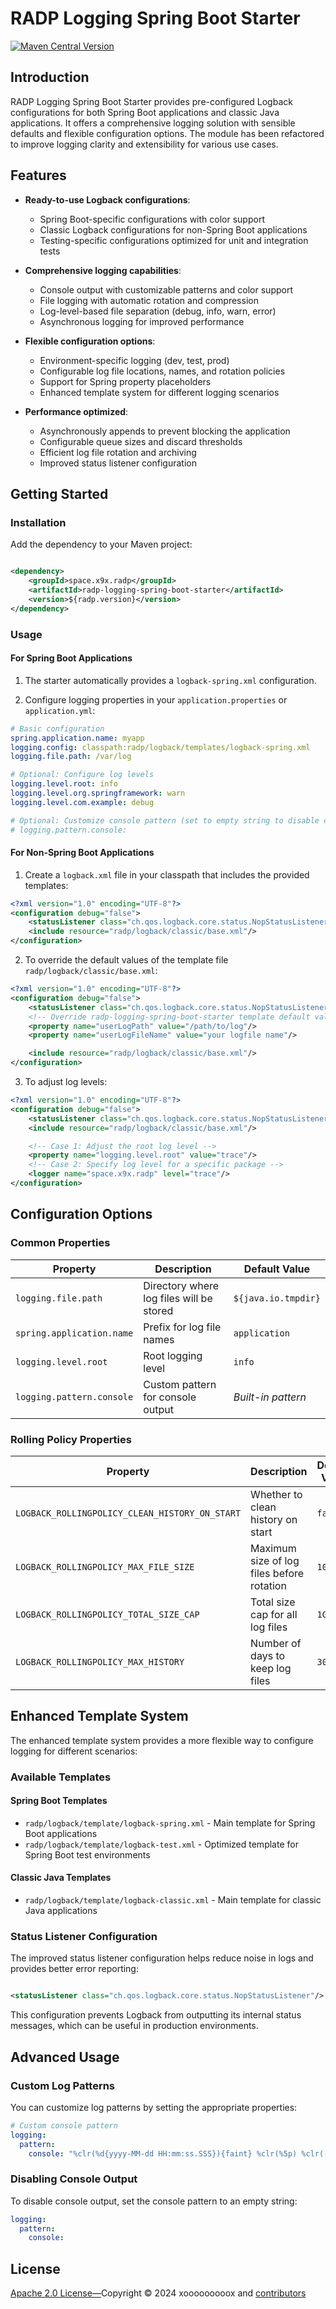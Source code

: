 # RADP Logging Spring Boot Starter

[![Maven Central Version](https://img.shields.io/maven-central/v/space.x9x.radp/radp-logging-spring-boot-starter?style=for-the-badge)](https://central.sonatype.com/artifact/space.x9x.radp/radp-logging-spring-boot-starter)

## Introduction

RADP Logging Spring Boot Starter provides pre-configured Logback configurations for both Spring Boot applications and
classic Java applications. It offers a comprehensive logging solution with sensible defaults and flexible configuration
options. The module has been refactored to improve logging clarity and extensibility for various use cases.

## Features

- **Ready-to-use Logback configurations**:
  - Spring Boot-specific configurations with color support
  - Classic Logback configurations for non-Spring Boot applications
  - Testing-specific configurations optimized for unit and integration tests

- **Comprehensive logging capabilities**:
  - Console output with customizable patterns and color support
  - File logging with automatic rotation and compression
  - Log-level-based file separation (debug, info, warn, error)
  - Asynchronous logging for improved performance

- **Flexible configuration options**:
  - Environment-specific logging (dev, test, prod)
  - Configurable log file locations, names, and rotation policies
  - Support for Spring property placeholders
  - Enhanced template system for different logging scenarios

- **Performance optimized**:
  - Asynchronously appends to prevent blocking the application
  - Configurable queue sizes and discard thresholds
  - Efficient log file rotation and archiving
  - Improved status listener configuration

## Getting Started

### Installation

Add the dependency to your Maven project:

```xml

<dependency>
    <groupId>space.x9x.radp</groupId>
    <artifactId>radp-logging-spring-boot-starter</artifactId>
    <version>${radp.version}</version>
</dependency>
```

### Usage

#### For Spring Boot Applications

1. The starter automatically provides a `logback-spring.xml` configuration.

2. Configure logging properties in your `application.properties` or `application.yml`:

```yaml
# Basic configuration
spring.application.name: myapp
logging.config: classpath:radp/logback/templates/logback-spring.xml
logging.file.path: /var/log

# Optional: Configure log levels
logging.level.root: info
logging.level.org.springframework: warn
logging.level.com.example: debug

# Optional: Customize console pattern (set to empty string to disable console logging)
# logging.pattern.console: 
```

#### For Non-Spring Boot Applications

1. Create a `logback.xml` file in your classpath that includes the provided templates:

```xml
<?xml version="1.0" encoding="UTF-8"?>
<configuration debug="false">
    <statusListener class="ch.qos.logback.core.status.NopStatusListener"/>
    <include resource="radp/logback/classic/base.xml"/>
</configuration>
```

2. To override the default values of the template file `radp/logback/classic/base.xml`:

```xml
<?xml version="1.0" encoding="UTF-8"?>
<configuration debug="false">
    <statusListener class="ch.qos.logback.core.status.NopStatusListener"/>
    <!-- Override radp-logging-spring-boot-starter template default values -->
    <property name="userLogPath" value="/path/to/log"/>
    <property name="userLogFileName" value="your logfile name"/>

    <include resource="radp/logback/classic/base.xml"/>
</configuration>
```

3. To adjust log levels:

```XML
<?xml version="1.0" encoding="UTF-8"?>
<configuration debug="false">
    <statusListener class="ch.qos.logback.core.status.NopStatusListener"/>
    <include resource="radp/logback/classic/base.xml"/>

    <!-- Case 1: Adjust the root log level -->
    <property name="logging.level.root" value="trace"/>
    <!-- Case 2: Specify log level for a specific package -->
    <logger name="space.x9x.radp" level="trace"/>
</configuration>
```

## Configuration Options

### Common Properties

| Property                  | Description                              | Default Value       |
|---------------------------|------------------------------------------|---------------------|
| `logging.file.path`       | Directory where log files will be stored | `${java.io.tmpdir}` |
| `spring.application.name` | Prefix for log file names                | `application`       |
| `logging.level.root`      | Root logging level                       | `info`              |
| `logging.pattern.console` | Custom pattern for console output        | *Built-in pattern*  |

### Rolling Policy Properties

| Property                                       | Description                               | Default Value |
|------------------------------------------------|-------------------------------------------|---------------|
| `LOGBACK_ROLLINGPOLICY_CLEAN_HISTORY_ON_START` | Whether to clean history on start         | `false`       |
| `LOGBACK_ROLLINGPOLICY_MAX_FILE_SIZE`          | Maximum size of log files before rotation | `10MB`        |
| `LOGBACK_ROLLINGPOLICY_TOTAL_SIZE_CAP`         | Total size cap for all log files          | `1GB`         |
| `LOGBACK_ROLLINGPOLICY_MAX_HISTORY`            | Number of days to keep log files          | `30`          |

## Enhanced Template System

The enhanced template system provides a more flexible way to configure logging for different scenarios:

### Available Templates

#### Spring Boot Templates

- `radp/logback/template/logback-spring.xml` - Main template for Spring Boot applications
- `radp/logback/template/logback-test.xml` - Optimized template for Spring Boot test environments

#### Classic Java Templates

- `radp/logback/template/logback-classic.xml` - Main template for classic Java applications

### Status Listener Configuration

The improved status listener configuration helps reduce noise in logs and provides better error reporting:

```xml

<statusListener class="ch.qos.logback.core.status.NopStatusListener"/>
```

This configuration prevents Logback from outputting its internal status messages, which can be useful in production
environments.

## Advanced Usage

### Custom Log Patterns

You can customize log patterns by setting the appropriate properties:

```yaml
# Custom console pattern
logging:
  pattern:
    console: "%clr(%d{yyyy-MM-dd HH:mm:ss.SSS}){faint} %clr(%5p) %clr([%t]){magenta} %clr(%-40.40logger{39}){cyan} %clr(:){faint} %m%n%wEx"
```

### Disabling Console Output

To disable console output, set the console pattern to an empty string:

```yaml
logging:
  pattern:
    console: 
```

## License

[Apache 2.0 License—](../../../LICENSE)Copyright © 2024 xooooooooox
and [contributors](https://github.com/xooooooooox/radp/graphs/contributors)
